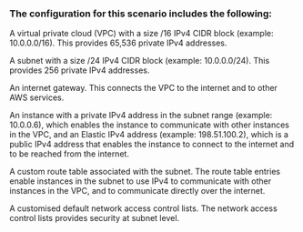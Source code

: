 ### The configuration for this scenario includes the following:

A virtual private cloud (VPC) with a size /16 IPv4 CIDR block (example: 10.0.0.0/16). This provides 65,536 private IPv4 addresses.

A subnet with a size /24 IPv4 CIDR block (example: 10.0.0.0/24). This provides 256 private IPv4 addresses.

An internet gateway. This connects the VPC to the internet and to other AWS services.

An instance with a private IPv4 address in the subnet range (example: 10.0.0.6), which enables the instance to communicate with other instances in the VPC, and an Elastic IPv4 address (example: 198.51.100.2), which is a public IPv4 address that enables the instance to connect to the internet and to be reached from the internet.

A custom route table associated with the subnet. The route table entries enable instances in the subnet to use IPv4 to communicate with other instances in the VPC, and to communicate directly over the internet. 

A customised default network access control lists. The network access control lists provides security at subnet level.